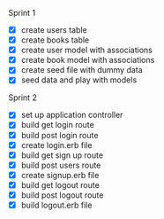 Sprint 1
- [x] create users table
- [x] create books table
- [x] create user model with associations
- [x] create book model with associations
- [x] create seed file with dummy data
- [x] seed data and play with models

Sprint 2
- [x] set up application controller
- [x] build get login route
- [x] build post login route
- [x] create login.erb file
- [x] build get sign up route
- [x] build post users route
- [x] create signup.erb file
- [x] build get logout route
- [x] build post logout route
- [x] build logout.erb file
